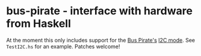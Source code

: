 # bus-pirate - interface with hardware from Haskell

At the moment this only includes support for the
[Bus Pirate's](http://dangerousprototypes.com/docs/Bus_Pirate)
[I2C mode](http://dangerousprototypes.com/docs/I2C_%28binary%29). See
`TestI2C.hs` for an example. Patches welcome!
